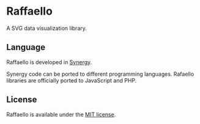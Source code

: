 # Raffaello
A SVG data visualization library.

## Language
Raffaello is developed in [Synergy](https://www.zoclee.com/synergy).

Synergy code can be ported to different programming languages. Rafaello libraries are officially ported to JavaScript and PHP.

## License
Raffaello is available under the [MIT license](https://opensource.org/licenses/MIT).
